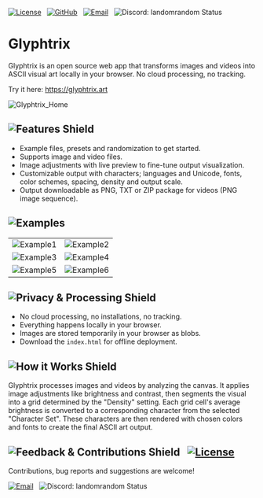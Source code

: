 [![License][license-shield]][license-url]   [![GitHub][github-shield]][github-url]   [![Email][gmail-shield]][gmail-url]   ![Discord: landomrandom Status][discord-shield-static]

[license-shield]: https://img.shields.io/badge/License-GPL%20v2-031203?style=for-the-badge&labelColor=0b0b0b&logo=gnu&logoColor=00FF00
[license-url]: [LICENSE](https://github.com/LandoNikko/Glyphtrix/blob/main/LICENSE)

[github-shield]: https://img.shields.io/badge/GitHub-031203?style=for-the-badge&color=0b0b0b&logo=github&logoColor=00FF00
[github-url]: [URL](https://github.com/LandoNikko/Glyphtrix)

[gmail-shield]: https://img.shields.io/badge/Email-031203?style=for-the-badge&color=0b0b0b&logo=gmail&logoColor=00FF00
[gmail-url]: landonikko@gmail.com

[discord-shield-static]: https://img.shields.io/badge/Discord-landomrandom-031203?style=for-the-badge&labelColor=0b0b0b&messageColor=e0e6f7&logo=discord&logoColor=00FF00

# Glyphtrix

Glyphtrix is an open source web app that transforms images and videos into ASCII visual art locally in your browser. No cloud processing, no tracking.

Try it here: https://glyphtrix.art

![Glyphtrix_Home](https://i.imgur.com/OKhL2zU.jpeg)

## ![Features Shield][features-shield]

-   Example files, presets and randomization to get started.
-   Supports image and video files.
-   Image adjustments with live preview to fine-tune output visualization.
-   Customizable output with characters; languages and Unicode, fonts, color schemes, spacing, density and output scale.
-   Output downloadable as PNG, TXT or ZIP package for videos (PNG image sequence).

[features-shield]: https://img.shields.io/badge/Features-00FF00?style=for-the-badge&color=0b0b0b&labelColor=0b0b0b

## ![Examples][examples-shield]

| | |
| :------------: | :---------------: |
| ![Example1](https://i.imgur.com/O8dTdiR.jpeg) | ![Example2](https://i.imgur.com/WHd0kG6.jpeg) |
| ![Example3](https://i.imgur.com/sSFHyNI.jpeg) | ![Example4](https://i.imgur.com/qQC9ckH.jpeg) |
| ![Example5](https://i.imgur.com/hVBORdA.jpeg) | ![Example6](https://i.imgur.com/8aBKbum.jpeg) |


[examples-shield]: https://img.shields.io/badge/Examples-00FF00?style=for-the-badge&color=0b0b0b&labelColor=0b0b0b

## ![Privacy & Processing Shield][processing-shield]

-   No cloud processing, no installations, no tracking.
-   Everything happens locally in your browser.
-   Images are stored temporarily in your browser as blobs.
-   Download the `index.html` for offline deployment.

[processing-shield]: https://img.shields.io/badge/Privacy%20&%20Processing-00FF00?style=for-the-badge&color=0b0b0b&labelColor=0b0b0b

## ![How it Works Shield][how-it-works-shield]

Glyphtrix processes images and videos by analyzing the canvas. It applies image adjustments like brightness and contrast, then segments the visual into a grid determined by the "Density" setting. Each grid cell's average brightness is converted to a corresponding character from the selected "Character Set". These characters are then rendered with chosen colors and fonts to create the final ASCII art output.

[how-it-works-shield]: https://img.shields.io/badge/How%20it%20Works-00FF00?style=for-the-badge&color=0b0b0b&labelColor=00FF00

## ![Feedback & Contributions Shield][feedback-shield]   [![License][license-shield]][license-url]

Contributions, bug reports and suggestions are welcome!

[![Email][gmail-shield]][gmail-url]   ![Discord: landomrandom Status][discord-shield-static]

[feedback-shield]: https://img.shields.io/badge/Feedback%20&%20Contribute-031203?style=for-the-badge&color=0b0b0b&logo=github&logoColor=e0e6f7